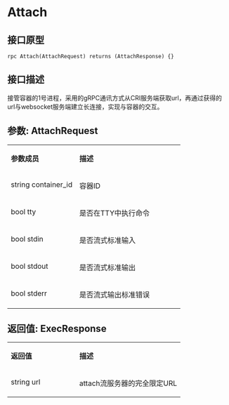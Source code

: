 # Attach<a name="ZH-CN_TOPIC_0184808108"></a>

## 接口原型<a name="zh-cn_topic_0183088054_section164301654155514"></a>

```
rpc Attach(AttachRequest) returns (AttachResponse) {}
```

## 接口描述<a name="zh-cn_topic_0183088054_section729211519569"></a>

接管容器的1号进程，采用的gRPC通讯方式从CRI服务端获取url，再通过获得的url与websocket服务端建立长连接，实现与容器的交互。

## 参数: AttachRequest<a name="zh-cn_topic_0183088054_section349492895613"></a>

<a name="zh-cn_topic_0183088054_table184320467318"></a>
<table><tbody><tr id="zh-cn_topic_0183088054_row78917461336"><td class="cellrowborder" valign="top" width="39.54%"><p id="zh-cn_topic_0183088054_p1089154617315"><a name="zh-cn_topic_0183088054_p1089154617315"></a><a name="zh-cn_topic_0183088054_p1089154617315"></a><strong id="zh-cn_topic_0183088054_b98915462314"><a name="zh-cn_topic_0183088054_b98915462314"></a><a name="zh-cn_topic_0183088054_b98915462314"></a>参数成员</strong></p>
</td>
<td class="cellrowborder" valign="top" width="60.46%"><p id="zh-cn_topic_0183088054_p128984613319"><a name="zh-cn_topic_0183088054_p128984613319"></a><a name="zh-cn_topic_0183088054_p128984613319"></a><strong id="zh-cn_topic_0183088054_b989164612317"><a name="zh-cn_topic_0183088054_b989164612317"></a><a name="zh-cn_topic_0183088054_b989164612317"></a>描述</strong></p>
</td>
</tr>
<tr id="zh-cn_topic_0183088054_row10898461533"><td class="cellrowborder" valign="top" width="39.54%"><p id="zh-cn_topic_0183088054_p1253351115517"><a name="zh-cn_topic_0183088054_p1253351115517"></a><a name="zh-cn_topic_0183088054_p1253351115517"></a>string container_id</p>
</td>
<td class="cellrowborder" valign="top" width="60.46%"><p id="zh-cn_topic_0183088054_p1189846434"><a name="zh-cn_topic_0183088054_p1189846434"></a><a name="zh-cn_topic_0183088054_p1189846434"></a>容器ID</p>
</td>
</tr>
<tr id="zh-cn_topic_0183088054_row4812119101610"><td class="cellrowborder" valign="top" width="39.54%"><p id="zh-cn_topic_0183088054_p3218304144"><a name="zh-cn_topic_0183088054_p3218304144"></a><a name="zh-cn_topic_0183088054_p3218304144"></a>bool tty</p>
</td>
<td class="cellrowborder" valign="top" width="60.46%"><p id="zh-cn_topic_0183088054_p1947314925616"><a name="zh-cn_topic_0183088054_p1947314925616"></a><a name="zh-cn_topic_0183088054_p1947314925616"></a>是否在TTY中执行命令</p>
</td>
</tr>
<tr id="zh-cn_topic_0183088054_row1569883411415"><td class="cellrowborder" valign="top" width="39.54%"><p id="zh-cn_topic_0183088054_p06982346147"><a name="zh-cn_topic_0183088054_p06982346147"></a><a name="zh-cn_topic_0183088054_p06982346147"></a>bool stdin</p>
</td>
<td class="cellrowborder" valign="top" width="60.46%"><p id="zh-cn_topic_0183088054_p469919340142"><a name="zh-cn_topic_0183088054_p469919340142"></a><a name="zh-cn_topic_0183088054_p469919340142"></a>是否流式标准输入</p>
</td>
</tr>
<tr id="zh-cn_topic_0183088054_row12135742161414"><td class="cellrowborder" valign="top" width="39.54%"><p id="zh-cn_topic_0183088054_p5135242161417"><a name="zh-cn_topic_0183088054_p5135242161417"></a><a name="zh-cn_topic_0183088054_p5135242161417"></a>bool stdout</p>
</td>
<td class="cellrowborder" valign="top" width="60.46%"><p id="zh-cn_topic_0183088054_p1613584220142"><a name="zh-cn_topic_0183088054_p1613584220142"></a><a name="zh-cn_topic_0183088054_p1613584220142"></a>是否流式标准输出</p>
</td>
</tr>
<tr id="zh-cn_topic_0183088054_row101281154171413"><td class="cellrowborder" valign="top" width="39.54%"><p id="zh-cn_topic_0183088054_p151281754181412"><a name="zh-cn_topic_0183088054_p151281754181412"></a><a name="zh-cn_topic_0183088054_p151281754181412"></a>bool stderr</p>
</td>
<td class="cellrowborder" valign="top" width="60.46%"><p id="zh-cn_topic_0183088054_p51282542141"><a name="zh-cn_topic_0183088054_p51282542141"></a><a name="zh-cn_topic_0183088054_p51282542141"></a>是否流式输出标准错误</p>
</td>
</tr>
</tbody>
</table>

## 返回值: ExecResponse<a name="zh-cn_topic_0183088054_section10495164611565"></a>

<a name="zh-cn_topic_0183088054_table15296551936"></a>
<table><tbody><tr id="zh-cn_topic_0183088054_row18741555834"><td class="cellrowborder" valign="top" width="39.54%"><p id="zh-cn_topic_0183088054_p197485518319"><a name="zh-cn_topic_0183088054_p197485518319"></a><a name="zh-cn_topic_0183088054_p197485518319"></a><strong id="zh-cn_topic_0183088054_b77413551933"><a name="zh-cn_topic_0183088054_b77413551933"></a><a name="zh-cn_topic_0183088054_b77413551933"></a>返回值</strong></p>
</td>
<td class="cellrowborder" valign="top" width="60.46%"><p id="zh-cn_topic_0183088054_p374185520310"><a name="zh-cn_topic_0183088054_p374185520310"></a><a name="zh-cn_topic_0183088054_p374185520310"></a><strong id="zh-cn_topic_0183088054_b174125511315"><a name="zh-cn_topic_0183088054_b174125511315"></a><a name="zh-cn_topic_0183088054_b174125511315"></a>描述</strong></p>
</td>
</tr>
<tr id="zh-cn_topic_0183088054_row87419551317"><td class="cellrowborder" valign="top" width="39.54%"><p id="zh-cn_topic_0183088054_p15574205011242"><a name="zh-cn_topic_0183088054_p15574205011242"></a><a name="zh-cn_topic_0183088054_p15574205011242"></a>string url</p>
</td>
<td class="cellrowborder" valign="top" width="60.46%"><p id="zh-cn_topic_0183088054_p103555206255"><a name="zh-cn_topic_0183088054_p103555206255"></a><a name="zh-cn_topic_0183088054_p103555206255"></a>attach流服务器的完全限定URL</p>
</td>
</tr>
</tbody>
</table>

